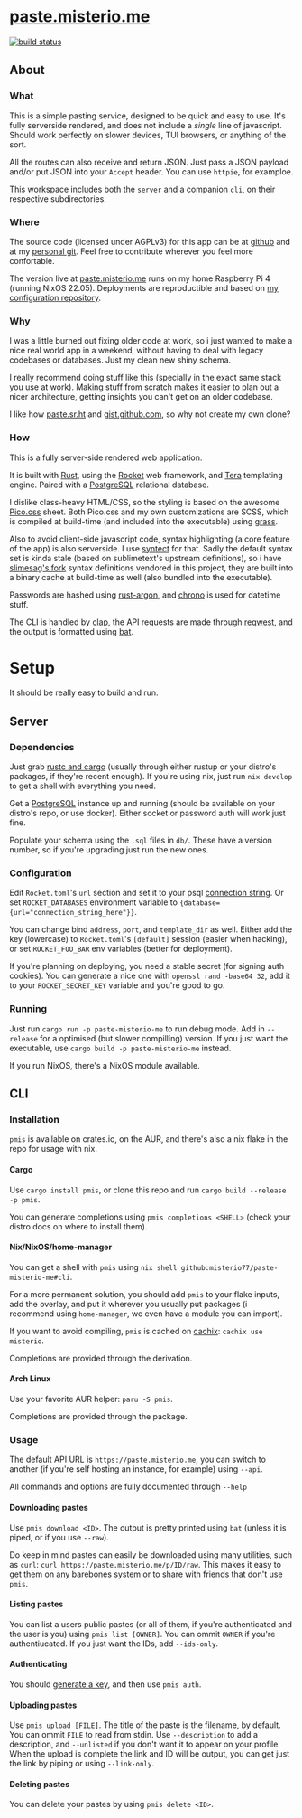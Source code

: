 # [paste.misterio.me](https://paste.misterio.me)
[![build status](https://img.shields.io/endpoint?url=https://hydra.m7.rs/job/paste-misterio-me/main/x86_64-linux.server/shield)](https://hydra.m7.rs/jobset/paste-misterio-me/main)

## About

### What

This is a simple pasting service, designed to be quick and easy to use. It's fully serverside rendered, and does not include a _single_ line of javascript. Should work perfectly on slower devices, TUI browsers, or anything of the sort.

All the routes can also receive and return JSON. Just pass a JSON payload and/or put JSON into your `Accept` header. You can use `httpie`, for examploe.

This workspace includes both the `server` and a companion `cli`, on their respective subdirectories.

### Where

The source code (licensed under AGPLv3) for this app can be at [github](https://github.com/misterio77/paste.misterio.me) and at my [personal git](https://m7.rs/git/paste-misterio-me). Feel free to contribute wherever you feel more confortable.

The version live at [paste.misterio.me](https://paste.misterio.me) runs on my home Raspberry Pi 4 (running NixOS 22.05). Deployments are reproductible and based on [my configuration repository](https://github.com/misterio77/nix-config).

### Why

I was a little burned out fixing older code at work, so i just wanted to make a nice real world app in a weekend, without having to deal with legacy codebases or databases. Just my clean new shiny schema.

I really recommend doing stuff like this (specially in the exact same stack you use at work). Making stuff from scratch makes it easier to plan out a nicer architecture, getting insights you can't get on an older codebase.

I like how [paste.sr.ht](https://paste.sr.ht) and [gist.github.com](https://gist.github.com), so why not create my own clone?

### How

This is a fully server-side rendered web application.

It is built with [Rust](https://rust-lang.org), using the [Rocket](https://rocket.rs) web framework, and [Tera](https://tera.netlify.app/) templating engine. Paired with a [PostgreSQL](https://postgresql.org) relational database.

I dislike class-heavy HTML/CSS, so the styling is based on the awesome [Pico.css](https://picocss.com) sheet. Both Pico.css and my own customizations are SCSS, which is compiled at build-time (and included into the executable) using [grass](https://github.com/connorskees/grass).

Also to avoid client-side javascript code, syntax highlighting (a core feature of the app) is also serverside. I use [syntect](https://github.com/trishume/syntect) for that. Sadly the default syntax set is kinda stale (based on sublimetext's upstream definitions), so i have [slimesag's fork](https://github.com/slimsag/Packages) syntax definitions vendored in this project, they are built into a binary cache at build-time as well (also bundled into the executable).

Passwords are hashed using [rust-argon](https://github.com/sru-systems/rust-argon2), and [chrono](https://github.com/chronotope/chrono) is used for datetime stuff.

The CLI is handled by [clap](https://github.com/clap-rs/clap), the API requests are made through [reqwest](https://github.com/seanmonstar/reqwest), and the output is formatted using [bat](https://github.com/sharkdp/bat).

# Setup

It should be really easy to build and run.

## Server

### Dependencies

Just grab [rustc and cargo](https://rust-lang.org) (usually through either rustup or your distro's packages, if they're recent enough). If you're using nix, just run `nix develop` to get a shell with everything you need.

Get a [PostgreSQL](https://postgresql.org) instance up and running (should be available on your distro's repo, or use docker). Either socket or password auth will work just fine.

Populate your schema using the `.sql` files in `db/`. These have a version number, so if you're upgrading just run the new ones.

### Configuration

Edit `Rocket.toml`'s `url` section and set it to your psql [connection string](https://stackoverflow.com/questions/3582552). Or set `ROCKET_DATABASES` environment variable to `{database={url="connection_string_here"}}`.

You can change bind `address`, `port`, and `template_dir` as well. Either add the key (lowercase) to `Rocket.toml`'s `[default]` session (easier when hacking), or set `ROCKET_FOO_BAR` env variables (better for deployment).

If you're planning on deploying, you need a stable secret (for signing auth cookies). You can generate a nice one with `openssl rand -base64 32`, add it to your `ROCKET_SECRET_KEY` variable and you're good to go.

### Running

Just run `cargo run -p paste-misterio-me` to run debug mode. Add in `--release` for a optimised (but slower compilling) version. If you just want the executable, use `cargo build -p paste-misterio-me` instead.

If you run NixOS, there's a NixOS module available.

## CLI

### Installation

`pmis` is available on crates.io, on the AUR, and there's also a nix flake in the repo for usage with nix.

#### Cargo

Use `cargo install pmis`, or clone this repo and run `cargo build --release -p pmis`.

You can generate completions using `pmis completions <SHELL>` (check your distro docs on where to install them).

#### Nix/NixOS/home-manager

You can get a shell with `pmis` using `nix shell github:misterio77/paste-misterio-me#cli`.

For a more permanent solution, you should add `pmis` to your flake inputs, add the overlay, and put it wherever you usually put packages (i recommend using `home-manager`, we even have a module you can import).

If you want to avoid compiling, `pmis` is cached on [cachix](https://app.cachix.org/cache/misterio): `cachix use misterio`.

Completions are provided through the derivation.

#### Arch Linux

Use your favorite AUR helper: `paru -S pmis`.

Completions are provided through the package.

### Usage

The default API URL is `https://paste.misterio.me`, you can switch to another (if you're self hosting an instance, for example) using `--api`.

All commands and options are fully documented through `--help`

#### Downloading pastes

Use `pmis download <ID>`. The output is pretty printed using `bat` (unless it is piped, or if you use `--raw`).

Do keep in mind pastes can easily be downloaded using many utilities, such as `curl`: `curl https://paste.misterio.me/p/ID/raw`. This makes it easy to get them on any barebones system or to share with friends that don't use `pmis`.

#### Listing pastes

You can list a users public pastes (or all of them, if you're authenticated and the user is you) using `pmis list [OWNER]`. You can ommit `OWNER` if you're authentiucated. If you just want the IDs, add `--ids-only`.

#### Authenticating

You should [generate a key](https://paste.misterio.me/keys), and then use `pmis auth`.

#### Uploading pastes

Use `pmis upload [FILE]`. The title of the paste is the filename, by default. You can ommit `FILE` to read from stdin. Use `--description` to add a description, and `--unlisted` if you don't want it to appear on your profile. When the upload is complete the link and ID will be output, you can get just the link by piping or using `--link-only`.

#### Deleting pastes

You can delete your pastes by using `pmis delete <ID>`.
